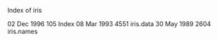 

Index of iris

02 Dec 1996      105 Index
08 Mar 1993     4551 iris.data
30 May 1989     2604 iris.names